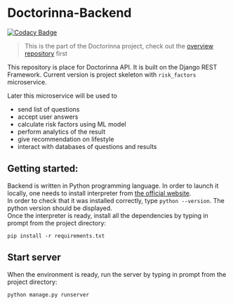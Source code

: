 # Doctorinna-Backend

[![Codacy Badge](https://api.codacy.com/project/badge/Grade/25574ca8ef4a46cd95510e17560949ac)](https://app.codacy.com/gh/Doctorinna/backend?utm_source=github.com&utm_medium=referral&utm_content=Doctorinna/backend&utm_campaign=Badge_Grade_Settings)

> This is the part of the Doctorinna project, check out the [overview repository](https://github.com/Doctorinna/overview) first

This repository is place for Doctorinna API. It is built on the Django REST Framework. Current version is project skeleton with `risk_factors` microservice. 

Later this microservice will be used to 
- send list of questions 
- accept user answers
- calculate risk factors using ML model
- perform analytics of the result
- give recommendation on lifestyle
- interact with databases of questions and results

## Getting started:
Backend is written in Python programming language. In order to launch it locally, one needs to install interpreter from [the official website](https://www.python.org/downloads/). \
In order to check that it was installed correctly, type `python --version`. The python version should be displayed.\
Once the interpreter is ready, install all the dependencies by typing in prompt from the project directory:
```
pip install -r requirements.txt
```

## Start server
When the environment is ready, run the server by typing in prompt from the project directory:
```
python manage.py runserver
```


